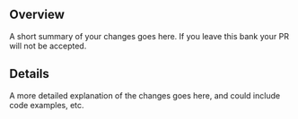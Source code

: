 ## Overview
A short summary of your changes goes here. If you leave this bank your PR will not be accepted.

## Details
A more detailed explanation of the changes goes here, and could include code examples, etc.


